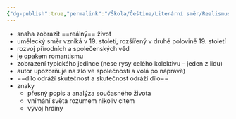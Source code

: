 ```yaml
---
{"dg-publish":true,"permalink":"/Škola/Čeština/Literární směr/Realismus/","created":"2023-12-04T17:26:51.376+01:00","updated":"2024-05-15T20:50:17.678+02:00"}
---
```


- snaha zobrazit ==reálný== život
- umělecký směr vzniká v 19. století, rozšířený v druhé polovině 19. století
- rozvoj přírodních a společenských věd
- je opakem romantismu
- zobrazení typického jedince (nese rysy celého kolektivu – jeden z lidu)
- autor upozorňuje na zlo ve společnosti a volá po nápravě)
- ==dílo odráží skutečnost a skutečnost odráží dílo==
- znaky
	- přesný popis a analýza současného života
	- vnímání světa rozumem nikoliv citem
	- vývoj hrdiny